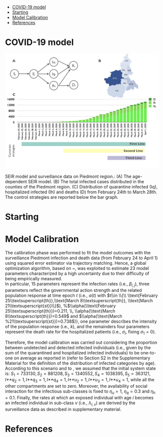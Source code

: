-   [COVID-19 model](#covid-19-model)
-   [Starting](#starting)
-   [Model Calibration](#model-calibration)
-   [References](#references)

COVID-19 model
==============

<img src="./Figures/SEIR-Model.png" alt="\label{fig:Pertussis_PN} SEIR model and surveillance data on Piedmont region.: (A) The age-dependent SEIR model. (B) The total infected cases distributed in the counties of the Piedmont region. (C) Distribution of quarantine infected (Iq), hospitalized infected  (Ih) and deaths (D) from February 24th to March 28th. The control strategies are reported below the bar graph."  />
<p class="caption">
 SEIR model and surveillance data on Piedmont region.: (A) The
age-dependent SEIR model. (B) The total infected cases distributed in
the counties of the Piedmont region. (C) Distribution of quarantine
infected (Iq), hospitalized infected (Ih) and deaths (D) from February
24th to March 28th. The control strategies are reported below the bar
graph.
</p>

Starting
========

Model Calibration
=================

The calibration phase was performed to fit the model outcomes with the
surveillance Piedmont infection and death data (from February 24 to
April 1) using squared error estimator via trajectory matching. Hence, a
global optimization algorithm, based on ~, was exploited to estimate 23
model parameters characterized by a high uncertainty due to their
difficulty of being empirically measured.  
In particular, 15 parameters represent the infection rates (i.e.,
*β*<sub>*i*, *j*</sub>), three parameters reflect the governmental
action strength and the related population response at time epoch *t*
(i.e., *α*(*t*) with
$t\\in \\{\\ \\text{February 25\\textsuperscript{th}},\\text{March 8\\textsuperscript{th}}, \\text{March 21\\textsuperscript{st}}\\}$),
%$\\alpha(\\text{February 25\\textsuperscript{th}})=0.211, \\, \\alpha(\\text{March 8\\textsuperscript{th}})=0.549$
and $\\alpha(\\text{March %21\\textsuperscript{st}})=0.738$)}, one
parameter describes the intensity of the population response (i.e.,
*k*), and the remainders four parameters represent the death rate for
the hospitalized patients (i.e., *σ*<sub>*i*</sub>, fixing
*σ*<sub>1</sub> = 0).

Therefore, the model calibration was carried out considering the
proportion between undetected and detected infected individuals (i.e.,
given by the sum of the quarantined and hospitalized infected
individuals) to be one-to-one on average as reported in (refer to
Section S2 in the Supplementary Material for the definition of the
distribution of infected categories by age). According to this scenario
and to , we assumed that the initial system state is:
*S*<sub>1</sub> = 733130, *S*<sub>2</sub> = 881208, *S*<sub>3</sub> = 1340552, *S*<sub>4</sub> = 1038395, *S*<sub>5</sub> = 363121, *I**q*<sub>2</sub> = 1, *I**q*<sub>3</sub> = 1, *I**q*<sub>4</sub> = 1, *I**u*<sub>2</sub> = 1, *I**u*<sub>3</sub> = 1, *I**u*<sub>4</sub> = 1,
while all the other compartments are set to zero. Moreover, the
availability of social interaction for the infectious sub-classes is
fixed to *η*<sub>*u*</sub> = 1, *η*<sub>*q*</sub> = 0.3 and
*η*<sub>*h*</sub> = 0.1. Finally, the rates at which an exposed
individual with age *i* becomes an infected individual in sub-class *ν*
(i.e., *λ*<sub>*i*, *ν*</sub>) are derived by the surveillance data as
described in supplementary material.

References
==========
